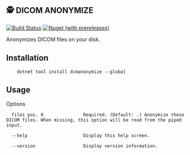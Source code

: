 🕵️‍ DICOM ANONYMIZE
---------------

[![Build Status](https://img.shields.io/endpoint.svg?url=https%3A%2F%2Factions-badge.atrox.dev%2Famoerie%2Fdcmanonymize%2Fbadge%3Fref%3Dmaster&style=for-the-badge&label=Build)](https://actions-badge.atrox.dev/amoerie/dcmanonymize/goto?ref=master) [![Nuget (with prereleases)](https://img.shields.io/nuget/vpre/DcmAnonymize?label=DcmAnonymize&style=for-the-badge)](https://www.nuget.org/packages/DcmAnonymize)

Anonymizes DICOM files on your disk.

Installation
------------

```
    dotnet tool install dcmanonymize --global
```

Usage
-----

Options 

```
  files pos. 0               Required. (Default: .) Anonymize these DICOM files. When missing, this option will be read from the piped input.
  
  --help                     Display this help screen.

  --version                  Display version information.
```
